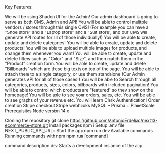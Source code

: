 Key Features:

We will be using Shadcn UI for the Admin!
Our admin dashboard is going to serve as both CMS, Admin and API!
You will be able to control mulitple vendors / stores through this single CMS! (For example you can have a "Shoe store" and a "Laptop store" and a "Suit store", and our CMS will generate API routes for all of those individually!)
You will be able to create, update and delete categories!
You will be able to create, update and delete products!
You will be able to upload multiple images for products, and change them whenever you want!
You will be able to create, update and delete filters such as "Color" and "Size", and then match them in the "Product" creation form.
You will be able to create, update and delete "Billboards" which are these big texts on top of the page. You will be able to attach them to a single category, or use them standalone (Our Admin generates API for all of those cases!)
You will be able to Search through all categories, products, sizes, colors, billboards with included pagination!
You will be able to control which products are "featured" so they show on the homepage!
You will be able to see your orders, sales, etc.
You will be able to see graphs of your revenue etc.
You will learn Clerk Authentication!
Order creation
Stripe checkout
Stripe webhooks
MySQL + Prisma + PlanetScale
Prerequisites
Node version 14.x

Cloning the repository
git clone https://github.com/AntonioErdeljac/next13-ecommerce-store.git
Install packages
npm i
Setup .env file
NEXT_PUBLIC_API_URL=
Start the app
npm run dev
Available commands
Running commands with npm npm run [command]

command	description
dev	Starts a development instance of the app
